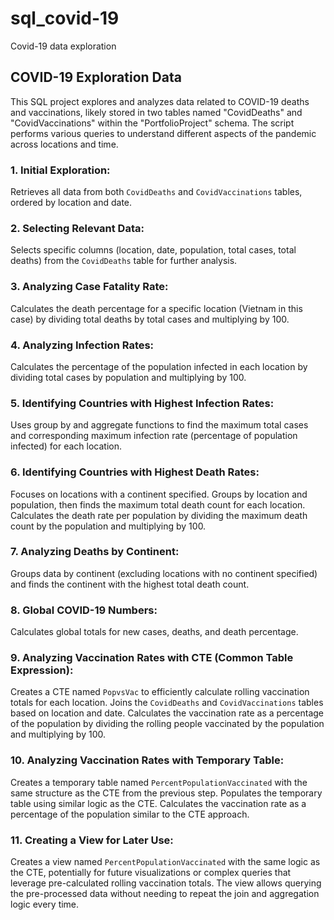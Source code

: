 # sql_covid-19
Covid-19 data exploration

## COVID-19 Exploration Data

This SQL project explores and analyzes data related to COVID-19 deaths and vaccinations, likely stored in two tables named "CovidDeaths" and "CovidVaccinations" within the "PortfolioProject" schema. The script performs various queries to understand different aspects of the pandemic across locations and time.

### 1. Initial Exploration:
Retrieves all data from both `CovidDeaths` and `CovidVaccinations` tables, ordered by location and date.

### 2. Selecting Relevant Data:
Selects specific columns (location, date, population, total cases, total deaths) from the `CovidDeaths` table for further analysis.

### 3. Analyzing Case Fatality Rate:
Calculates the death percentage for a specific location (Vietnam in this case) by dividing total deaths by total cases and multiplying by 100.

### 4. Analyzing Infection Rates:
Calculates the percentage of the population infected in each location by dividing total cases by population and multiplying by 100.

### 5. Identifying Countries with Highest Infection Rates:
Uses group by and aggregate functions to find the maximum total cases and corresponding maximum infection rate (percentage of population infected) for each location.

### 6. Identifying Countries with Highest Death Rates:
Focuses on locations with a continent specified.
Groups by location and population, then finds the maximum total death count for each location.
Calculates the death rate per population by dividing the maximum death count by the population and multiplying by 100.

### 7. Analyzing Deaths by Continent:
Groups data by continent (excluding locations with no continent specified) and finds the continent with the highest total death count.

### 8. Global COVID-19 Numbers:
Calculates global totals for new cases, deaths, and death percentage.

### 9. Analyzing Vaccination Rates with CTE (Common Table Expression):
Creates a CTE named `PopvsVac` to efficiently calculate rolling vaccination totals for each location.
Joins the `CovidDeaths` and `CovidVaccinations` tables based on location and date.
Calculates the vaccination rate as a percentage of the population by dividing the rolling people vaccinated by the population and multiplying by 100.

### 10. Analyzing Vaccination Rates with Temporary Table:
Creates a temporary table named `PercentPopulationVaccinated` with the same structure as the CTE from the previous step.
Populates the temporary table using similar logic as the CTE.
Calculates the vaccination rate as a percentage of the population similar to the CTE approach.

### 11. Creating a View for Later Use:
Creates a view named `PercentPopulationVaccinated` with the same logic as the CTE, potentially for future visualizations or complex queries that leverage pre-calculated rolling vaccination totals.
The view allows querying the pre-processed data without needing to repeat the join and aggregation logic every time.
